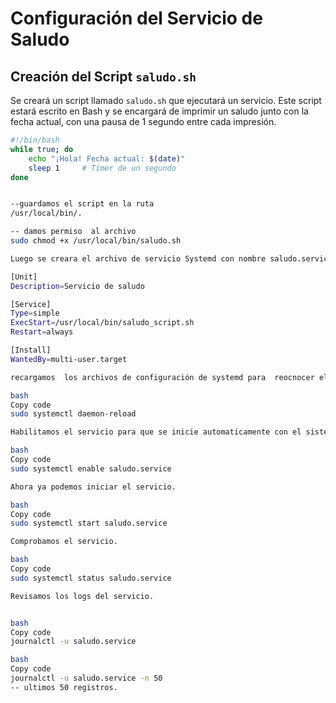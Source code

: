 # Configuración del Servicio de Saludo

## Creación del Script `saludo.sh`

Se creará un script llamado `saludo.sh` que ejecutará un servicio. Este script estará escrito en Bash y se encargará de imprimir un saludo junto con la fecha actual, con una pausa de 1 segundo entre cada impresión.

```bash
#!/bin/bash
while true; do
    echo "¡Hola! Fecha actual: $(date)"
    sleep 1     # Timer de un segundo
done


--guardamos el script en la ruta 
/usr/local/bin/.

-- damos permiso  al archivo 
sudo chmod +x /usr/local/bin/saludo.sh

Luego se creara el archivo de servicio Systemd con nombre saludo.service se guardara en la ruta /etc/systemd/system/.

[Unit]
Description=Servicio de saludo

[Service]
Type=simple
ExecStart=/usr/local/bin/saludo_script.sh
Restart=always

[Install]
WantedBy=multi-user.target

recargamos  los archivos de configuración de systemd para  reocnocer el nuevo servicio.

bash
Copy code
sudo systemctl daemon-reload

Habilitamos el servicio para que se inicie automaticamente con el sistema.

bash
Copy code
sudo systemctl enable saludo.service

Ahora ya podemos iniciar el servicio.

bash
Copy code
sudo systemctl start saludo.service

Comprobamos el servicio.

bash
Copy code
sudo systemctl status saludo.service

Revisamos los logs del servicio.


bash
Copy code
journalctl -u saludo.service

bash
Copy code
journalctl -u saludo.service -n 50   
-- ultimos 50 registros.


